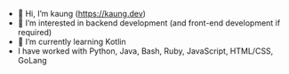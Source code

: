 - 👋 Hi, I’m kaung (https://kaung.dev)
- 👀 I’m interested in backend development (and front-end development if required)
- 🌱 I’m currently learning Kotlin
- I have worked with Python, Java, Bash, Ruby, JavaScript, HTML/CSS, GoLang

<!---
kglns/kglns is a ✨ special ✨ repository because its `README.md` (this file) appears on your GitHub profile.
You can click the Preview link to take a look at your changes.
--->
